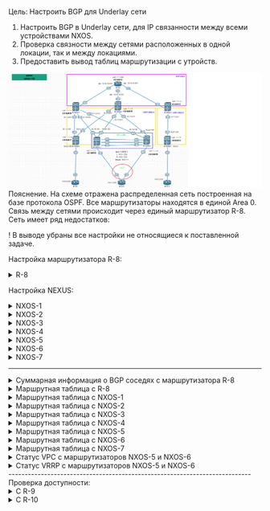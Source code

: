 Цель: Настроить BGP для Underlay сети


1. Настроить BGP в Underlay сети, для IP связанности между всеми устройствами NXOS.
2. Проверка связности между сетями расположенных в одной локации, так и между локациями.
3. Предоставить вывод таблиц маршрутизации с утройств.

![](img/bgp_schema.png)
Пояснение. На схеме отражена распределенная сеть построенная на базе протокола OSPF. Все маршрутизаторы находятся в единой Area 0. Связь между сетями происходит через единый маршрутизатор R-8.
Сеть имеет ряд недостатков:

! В выводе убраны все настройки не относящиеся к поставленной задаче.

Настройка маршрутизатора R-8:
<details>
<summary>R-8</summary>
<pre><code>

interface Loopback0
 ip address 1.1.1.255 255.255.255.255
!
interface Ethernet0/0
 ip address 10.10.10.0 255.255.255.254
!
interface Ethernet0/1
 ip address 10.10.10.2 255.255.255.254
!
interface Ethernet0/2
 ip address 10.10.10.4 255.255.255.254
!
interface Ethernet0/3
 no ip address
!
router ospf 1
 router-id 1.1.1.255
 passive-interface default
 no passive-interface Ethernet0/0
 no passive-interface Ethernet0/1
 no passive-interface Ethernet0/2
 network 1.1.1.255 0.0.0.0 area 0
 network 10.10.10.0 0.0.0.1 area 0
 network 10.10.10.2 0.0.0.1 area 0
 network 10.10.10.4 0.0.0.1 area 0
!
router bgp 64512
 bgp router-id 1.1.1.255
 bgp log-neighbor-changes
 bgp bestpath as-path multipath-relax
 network 1.1.1.255 mask 255.255.255.255
 neighbor 10.10.10.1 remote-as 64515
 neighbor 10.10.10.1 soft-reconfiguration inbound
 neighbor 10.10.10.3 remote-as 64516
 neighbor 10.10.10.3 soft-reconfiguration inbound
 neighbor 10.10.10.5 remote-as 64513
 neighbor 10.10.10.5 soft-reconfiguration inbound
 maximum-paths eibgp 4

</code></pre>
</details>

Настройка NEXUS:
<details>
<summary>NXOS-1</summary>
<pre><code>
SPINE-1# show run

feature ospf
feature bgp
feature interface-vlan
feature hsrp
feature lacp
feature vpc

interface Ethernet1/1
  no switchport
  ip address 10.10.10.1/31
  no shutdown

interface Ethernet1/2
  no switchport
  medium p2p
  ip address 10.1.4.0/31
  ip router ospf UNDERLAY area 0.0.0.0
  no shutdown

interface Ethernet1/3
  no switchport
  medium p2p
  ip address 10.1.5.0/31
  ip router ospf UNDERLAY area 0.0.0.0
  no shutdown

interface Ethernet1/4
  no switchport
  medium p2p
  ip address 10.1.6.0/31
  ip router ospf UNDERLAY area 0.0.0.0
  no shutdown

interface loopback0
  ip address 1.1.1.1/32
  ip router ospf UNDERLAY area 0.0.0.0
cli alias name wr copy running-config startup-config
line console
line vty
boot nxos bootflash:/nxos.9.2.2.bin
router ospf UNDERLAY
  router-id 1.1.1.1
  log-adjacency-changes detail
router bgp 64515
  router-id 1.1.1.1
  bestpath as-path multipath-relax
  log-neighbor-changes
  address-family ipv4 unicast
    network 1.1.1.1/32
    maximum-paths 4
  template peer LEAF
    address-family ipv4 unicast
      maximum-prefix 100
  neighbor 10.1.4.1
    inherit peer LEAF
    remote-as 64517
  neighbor 10.1.5.1
    inherit peer LEAF
    remote-as 64518
  neighbor 10.1.6.1
    inherit peer LEAF
    remote-as 64519
  neighbor 10.10.10.0
    remote-as 64512
    address-family ipv4 unicast
      maximum-prefix 200
</code></pre>
</details>

<details>
<summary>NXOS-2</summary>
<pre><code>
SPINE-2# show run

cfs eth distribute
feature ospf
feature bgp
feature interface-vlan
feature hsrp
feature lacp
feature vpc

route-map direct permit 10
  match source-protocol UNDERLAY

interface Ethernet1/1
  no switchport
  ip address 10.10.10.3/31
  no shutdown

interface Ethernet1/2
  no switchport
  medium p2p
  ip address 10.2.4.0/31
  ip router ospf UNDERLAY area 0.0.0.0
  no shutdown

interface Ethernet1/3
  no switchport
  medium p2p
  ip address 10.2.5.0/31
  ip router ospf UNDERLAY area 0.0.0.0
  no shutdown

interface Ethernet1/4
  no switchport
  medium p2p
  ip address 10.2.6.0/31
  ip router ospf UNDERLAY area 0.0.0.0
  no shutdown

interface loopback0
  ip address 1.1.1.2/32
  ip router ospf UNDERLAY area 0.0.0.0
cli alias name wr copy running-config startup-config
line console
line vty
boot nxos bootflash:/nxos.9.2.2.bin
router ospf UNDERLAY
  router-id 1.1.1.2
  log-adjacency-changes detail
router bgp 64516
  router-id 1.1.1.2
  bestpath as-path multipath-relax
  log-neighbor-changes
  address-family ipv4 unicast
    network 1.1.1.2/32
    maximum-paths 4
  template peer LEAF
    address-family ipv4 unicast
      maximum-prefix 100
  neighbor 10.2.4.1
    inherit peer LEAF
    remote-as 64517
  neighbor 10.2.5.1
    inherit peer LEAF
    remote-as 64518
  neighbor 10.2.6.1
    inherit peer LEAF
    remote-as 64519
  neighbor 10.10.10.2
    remote-as 64512
    address-family ipv4 unicast
      maximum-prefix 200

</code></pre>
</details>

<details>
<summary>NXOS-3</summary>
<pre><code>

feature ospf
feature bgp
feature interface-vlan
feature hsrp
feature lacp
feature vpc

route-map direct permit 1
  match source-protocol UNDERLAY

interface Ethernet1/1
  no switchport
  ip address 10.10.10.5/31
  no shutdown

interface Ethernet1/2
  no switchport
  medium p2p
  ip address 10.3.7.0/31
  ip router ospf UNDERLAY area 0.0.0.3
  no shutdown

interface loopback0
  ip address 1.1.1.3/32
  ip router ospf UNDERLAY area 0.0.0.0
cli alias name wr copy running-config startup-config
line console
line vty
boot nxos bootflash:/nxos.9.2.2.bin
router ospf UNDERLAY
  router-id 1.1.1.3
  log-adjacency-changes detail
router bgp 64513
  router-id 1.1.1.3
  bestpath as-path multipath-relax
  log-neighbor-changes
  address-family ipv4 unicast
    network 1.1.1.3/32
    redistribute direct route-map direct
    maximum-paths 4
  neighbor 10.3.7.1
    remote-as 64514
    address-family ipv4 unicast
      maximum-prefix 100
  neighbor 10.10.10.4
    remote-as 64512
    address-family ipv4 unicast
      maximum-prefix 200
</code></pre>
</details>

<details>
<summary>NXOS-4</summary>
<pre><code>
LEAF-4#  show run

cfs eth distribute
feature ospf
feature bgp
feature interface-vlan
feature hsrp
feature lacp
feature vpc


ip prefix-list redistribute_list seq 5 permit 10.0.0.0/30
route-map OSPF-redistribute permit 10
  match ip address prefix-list redistribute_list
route-map direct permit 10
  match source-protocol direct
vrf context management

interface Ethernet1/1
  no switchport
  medium p2p
  ip address 10.1.4.1/31
  ip router ospf UNDERLAY area 0.0.0.0
  no shutdown

interface Ethernet1/2
  no switchport
  ip address 10.0.0.1/30
  no shutdown

interface Ethernet1/3
  no switchport
  medium p2p
  ip address 10.2.4.1/31
  ip router ospf UNDERLAY area 0.0.0.0
  no shutdown

interface loopback0
  ip address 1.1.1.4/32
  ip router ospf UNDERLAY area 0.0.0.0
cli alias name wr copy running-config startup-config
line console
line vty
boot nxos bootflash:/nxos.9.2.2.bin
router ospf UNDERLAY
  router-id 1.1.1.4
  redistribute direct route-map OSPF-redistribute
  log-adjacency-changes detail
router bgp 64517
  router-id 1.1.1.4
  bestpath as-path multipath-relax
  log-neighbor-changes
  address-family ipv4 unicast
    network 1.1.1.4/32
    redistribute direct route-map direct
    maximum-paths 4
  template peer SPINE
    address-family ipv4 unicast
      maximum-prefix 100
  neighbor 10.1.4.0
    inherit peer SPINE
    remote-as 64515
  neighbor 10.2.4.0
    inherit peer SPINE
    remote-as 64516

</code></pre>
</details>

<details>
<summary>NXOS-5</summary>
<pre><code>
LEAF-5#  show run

feature vrrp
cfs eth distribute
feature ospf
feature bgp
feature interface-vlan
feature hsrp
feature lacp
feature vpc


vlan 1-2
vlan 2
  name Client-Vlan2

ip prefix-list redistribute_list seq 5 permit 10.0.1.0/24
route-map OSPF-redistribute permit 10
  match ip address prefix-list redistribute_list
route-map direct permit 10
  match source-protocol direct
vrf context VPC
vrf context management
vpc domain 1
  role priority 100
  peer-keepalive destination 10.200.100.2 source 10.200.100.1 vrf VPC

interface Vlan2
  no shutdown
  ip address 10.0.1.254/24
  vrrp 2
    priority 1
    address 10.0.1.1
    no shutdown

interface port-channel1
  description *** VPC PEERLINK ***
  switchport mode trunk
  spanning-tree port type network
  vpc peer-link

interface port-channel2
  switchport access vlan 2
  vpc 1

interface Ethernet1/1
  no switchport
  medium p2p
  ip address 10.2.5.1/31
  ip router ospf UNDERLAY area 0.0.0.0
  no shutdown

interface Ethernet1/2
  switchport access vlan 2
  channel-group 2 mode active

interface Ethernet1/3
  no switchport
  medium p2p
  ip address 10.1.5.1/31
  ip router ospf UNDERLAY area 0.0.0.0
  no shutdown

interface Ethernet1/4
  description *** VPC KEEPALIVE LINK ***
  no switchport
  vrf member VPC
  ip address 10.200.100.1/24
  no shutdown

interface Ethernet1/5
  switchport mode trunk
  channel-group 1 mode active

interface Ethernet1/6
  switchport mode trunk
  channel-group 1 mode active

interface loopback0
  ip address 1.1.1.5/32
  ip router ospf UNDERLAY area 0.0.0.0
cli alias name wr copy running-config startup-config
line console
line vty
boot nxos bootflash:/nxos.9.2.2.bin
router ospf UNDERLAY
  router-id 1.1.1.5
  redistribute direct route-map OSPF-redistribute
  log-adjacency-changes detail
router bgp 64518
  router-id 1.1.1.5
  bestpath as-path multipath-relax
  log-neighbor-changes
  address-family ipv4 unicast
    network 1.1.1.5/32
    redistribute direct route-map direct
    maximum-paths 4
  template peer SPINE
    address-family ipv4 unicast
      maximum-prefix 100
  neighbor 10.1.5.0
    inherit peer SPINE
    remote-as 64515
  neighbor 10.2.5.0
    inherit peer SPINE
    remote-as 64516

</code></pre>
</details>

<details>
<summary>NXOS-6</summary>
<pre><code>
LEAF-6#   show run

feature vrrp
cfs eth distribute
feature ospf
feature bgp
feature interface-vlan
feature hsrp
feature lacp
feature vpc


vlan 1-2
vlan 2
  name Client-Vlan2

ip prefix-list redistribute_list seq 5 permit 10.0.1.0/24
route-map OSPF-redistribute permit 10
  match ip address prefix-list redistribute_list
route-map direct permit 10
  match source-protocol direct
vrf context VPC
vrf context management
vpc domain 1
  role priority 1
  peer-keepalive destination 10.200.100.1 source 10.200.100.2 vrf VPC

interface Vlan2
  no shutdown
  ip address 10.0.1.253/24
  vrrp 2
    priority 2
    address 10.0.1.1
    no shutdown

interface port-channel1
  description *** VPC PEERLINK ***
  switchport mode trunk
  spanning-tree port type network
  vpc peer-link

interface port-channel2
  switchport access vlan 2
  vpc 1

interface Ethernet1/1
  no switchport
  medium p2p
  ip address 10.2.6.1/31
  ip router ospf UNDERLAY area 0.0.0.0
  no shutdown

interface Ethernet1/2
  switchport access vlan 2
  channel-group 2 mode active

interface Ethernet1/3
  no switchport
  medium p2p
  ip address 10.1.6.1/31
  ip router ospf UNDERLAY area 0.0.0.0
  no shutdown

interface Ethernet1/4
  description *** VPC KEEPALIVE LINK ***
  no switchport
  vrf member VPC
  ip address 10.200.100.2/24
  no shutdown

interface Ethernet1/5
  switchport mode trunk
  channel-group 1 mode active

interface Ethernet1/6
  switchport mode trunk
  channel-group 1 mode active

interface loopback0
  ip address 1.1.1.6/32
  ip router ospf UNDERLAY area 0.0.0.0
cli alias name wr copy running-config startup-config
line console
line vty
boot nxos bootflash:/nxos.9.2.2.bin
router ospf UNDERLAY
  router-id 1.1.1.6
  redistribute direct route-map OSPF-redistribute
  log-adjacency-changes detail
router bgp 64519
  router-id 1.1.1.6
  bestpath as-path multipath-relax
  log-neighbor-changes
  address-family ipv4 unicast
    network 1.1.1.6/32
    redistribute direct route-map direct
    maximum-paths 4
  template peer SPINE
    address-family ipv4 unicast
      maximum-prefix 100
  neighbor 10.1.6.0
    inherit peer SPINE
    remote-as 64515
  neighbor 10.2.6.0
    inherit peer SPINE
    remote-as 64516

</code></pre>
</details>

<details>
<summary>NXOS-7</summary>
<pre><code>
LEAF-7# show run

cfs eth distribute
feature ospf
feature bgp
feature interface-vlan
feature hsrp
feature lacp
feature vpc

ip prefix-list redistribute_list seq 5 permit 10.0.2.0/30
route-map OSPF-redistribute permit 10
  match ip address prefix-list redistribute_list
route-map direct permit 10
  match source-protocol direct
vrf context management

interface Ethernet1/1
  no switchport
  medium p2p
  ip address 10.3.7.1/31
  ip router ospf UNDERLAY area 0.0.0.3
  no shutdown

interface Ethernet1/2
  no switchport
  ip address 10.0.2.1/30
  no shutdown

interface loopback0
  ip address 1.1.1.7/32
  ip router ospf UNDERLAY area 0.0.0.3
cli alias name wr copy running-config startup-config
line console
line vty
boot nxos bootflash:/nxos.9.2.2.bin
router ospf UNDERLAY
  router-id 1.1.1.7
  redistribute direct route-map OSPF-redistribute
  log-adjacency-changes detail
router bgp 64514
  router-id 1.1.1.7
  log-neighbor-changes
  address-family ipv4 unicast
    network 1.1.1.7/32
    redistribute direct route-map direct
    maximum-paths 2
  neighbor 10.3.7.0
    remote-as 64513
    address-family ipv4 unicast
      maximum-prefix 100

</code></pre>
</details>

-----------------------------------------------------------------
<details>
<summary>Суммарная информация о BGP соседях с маршрутизатора R-8</summary>
<pre><code>

R-8#show ip bgp summary
Neighbor        V           AS MsgRcvd MsgSent   TblVer  InQ OutQ Up/Down  State/PfxRcd
10.10.10.1      4        64515      19      24       20    0    0 00:07:25       13
10.10.10.3      4        64516      19      24       20    0    0 00:07:24       13
10.10.10.5      4        64513      15      24       20    0    0 00:07:23        5

</code></pre>
</details>

<details>
<summary>Маршрутная таблица с R-8</summary>
<pre><code>
1.0.0.0/32 is subnetted, 8 subnets
B        1.1.1.1 [20/0] via 10.10.10.1, 00:08:54
B        1.1.1.2 [20/0] via 10.10.10.3, 00:08:54
B        1.1.1.3 [20/0] via 10.10.10.5, 00:08:54
B        1.1.1.4 [20/0] via 10.10.10.3, 00:08:54
           [20/0] via 10.10.10.1, 00:08:54
B        1.1.1.5 [20/0] via 10.10.10.3, 00:08:54
           [20/0] via 10.10.10.1, 00:08:54
B        1.1.1.6 [20/0] via 10.10.10.3, 00:08:54
           [20/0] via 10.10.10.1, 00:08:54
B        1.1.1.7 [20/0] via 10.10.10.5, 00:08:54
C        1.1.1.255 is directly connected, Loopback0
10.0.0.0/8 is variably subnetted, 16 subnets, 4 masks
B        10.0.0.0/30 [20/0] via 10.10.10.3, 00:08:54
               [20/0] via 10.10.10.1, 00:08:54
B        10.0.1.0/24 [20/0] via 10.10.10.3, 00:08:54
               [20/0] via 10.10.10.1, 00:08:54
B        10.0.2.0/30 [20/0] via 10.10.10.5, 00:08:54
B        10.1.4.0/31 [20/0] via 10.10.10.3, 00:08:54
               [20/0] via 10.10.10.1, 00:08:54
B        10.1.5.0/31 [20/0] via 10.10.10.3, 00:08:54
               [20/0] via 10.10.10.1, 00:08:54
B        10.1.6.0/31 [20/0] via 10.10.10.3, 00:08:54
               [20/0] via 10.10.10.1, 00:08:54
B        10.2.4.0/31 [20/0] via 10.10.10.3, 00:08:54
               [20/0] via 10.10.10.1, 00:08:54
B        10.2.5.0/31 [20/0] via 10.10.10.3, 00:08:54
               [20/0] via 10.10.10.1, 00:08:54
B        10.2.6.0/31 [20/0] via 10.10.10.3, 00:08:54
               [20/0] via 10.10.10.1, 00:08:54
B        10.3.7.0/31 [20/0] via 10.10.10.5, 00:08:54
C        10.10.10.0/31 is directly connected, Ethernet0/0
L        10.10.10.0/32 is directly connected, Ethernet0/0
C        10.10.10.2/31 is directly connected, Ethernet0/1
L        10.10.10.2/32 is directly connected, Ethernet0/1
C        10.10.10.4/31 is directly connected, Ethernet0/2
L        10.10.10.4/32 is directly connected, Ethernet0/2

</code></pre>
</details>

<details>
<summary>Маршрутная таблица с NXOS-1</summary>
<pre><code>
1.1.1.1/32, ubest/mbest: 2/0, attached
    *via 1.1.1.1, Lo0, [0/0], 02:29:51, local
    *via 1.1.1.1, Lo0, [0/0], 02:29:50, direct
1.1.1.2/32, ubest/mbest: 4/0
    *via 10.1.4.1, [20/0], 00:19:59, bgp-64515, external, tag 64517
    *via 10.1.5.1, [20/0], 00:19:59, bgp-64515, external, tag 64518
    *via 10.1.6.1, [20/0], 00:19:59, bgp-64515, external, tag 64519
    *via 10.10.10.0, [20/0], 00:19:59, bgp-64515, external, tag 64512
1.1.1.3/32, ubest/mbest: 1/0
    *via 10.10.10.0, [20/0], 00:19:59, bgp-64515, external, tag 64512
1.1.1.4/32, ubest/mbest: 1/0
    *via 10.1.4.1, [20/0], 00:45:21, bgp-64515, external, tag 64517
1.1.1.5/32, ubest/mbest: 1/0
    *via 10.1.5.1, [20/0], 00:45:21, bgp-64515, external, tag 64518
1.1.1.6/32, ubest/mbest: 1/0
    *via 10.1.6.1, [20/0], 00:45:21, bgp-64515, external, tag 64519
1.1.1.7/32, ubest/mbest: 1/0
    *via 10.10.10.0, [20/0], 00:19:59, bgp-64515, external, tag 64512
1.1.1.255/32, ubest/mbest: 1/0
    *via 10.10.10.0, [20/0], 00:19:32, bgp-64515, external, tag 64512
10.0.0.0/30, ubest/mbest: 1/0
    *via 10.1.4.1, [20/0], 00:45:21, bgp-64515, external, tag 64517
10.0.1.0/24, ubest/mbest: 2/0
    *via 10.1.5.1, [20/0], 00:45:21, bgp-64515, external, tag 64518
    *via 10.1.6.1, [20/0], 00:45:21, bgp-64515, external, tag 64519
10.0.2.0/30, ubest/mbest: 1/0
    *via 10.10.10.0, [20/0], 00:19:59, bgp-64515, external, tag 64512
10.1.4.0/31, ubest/mbest: 1/0, attached
    *via 10.1.4.0, Eth1/2, [0/0], 02:28:31, direct
10.1.4.0/32, ubest/mbest: 1/0, attached
    *via 10.1.4.0, Eth1/2, [0/0], 02:28:31, local
10.1.5.0/31, ubest/mbest: 1/0, attached
    *via 10.1.5.0, Eth1/3, [0/0], 02:28:30, direct
10.1.5.0/32, ubest/mbest: 1/0, attached
    *via 10.1.5.0, Eth1/3, [0/0], 02:28:30, local
10.1.6.0/31, ubest/mbest: 1/0, attached
    *via 10.1.6.0, Eth1/4, [0/0], 02:28:30, direct
10.1.6.0/32, ubest/mbest: 1/0, attached
    *via 10.1.6.0, Eth1/4, [0/0], 02:28:30, local
10.2.4.0/31, ubest/mbest: 1/0
    *via 10.1.4.1, [20/0], 00:45:21, bgp-64515, external, tag 64517
10.2.5.0/31, ubest/mbest: 1/0
    *via 10.1.5.1, [20/0], 00:45:21, bgp-64515, external, tag 64518
10.2.6.0/31, ubest/mbest: 1/0
    *via 10.1.6.1, [20/0], 00:45:21, bgp-64515, external, tag 64519
10.3.7.0/31, ubest/mbest: 1/0
    *via 10.10.10.0, [20/0], 00:19:59, bgp-64515, external, tag 64512
10.10.10.0/31, ubest/mbest: 1/0, attached
    *via 10.10.10.1, Eth1/1, [0/0], 02:28:31, direct
10.10.10.1/32, ubest/mbest: 1/0, attached
    *via 10.10.10.1, Eth1/1, [0/0], 02:28:31, local
10.10.10.4/31, ubest/mbest: 1/0
    *via 10.10.10.0, [20/0], 00:19:59, bgp-64515, external, tag 64512
</code></pre>
</details>

<details>
<summary>Маршрутная таблица с NXOS-2</summary>
<pre><code>
1.1.1.1/32, ubest/mbest: 4/0
    *via 10.2.4.1, [20/0], 00:22:10, bgp-64516, external, tag 64517
    *via 10.2.5.1, [20/0], 00:22:10, bgp-64516, external, tag 64518
    *via 10.2.6.1, [20/0], 00:22:10, bgp-64516, external, tag 64519
    *via 10.10.10.2, [20/0], 00:22:10, bgp-64516, external, tag 64512
1.1.1.2/32, ubest/mbest: 2/0, attached
    *via 1.1.1.2, Lo0, [0/0], 02:32:11, local
    *via 1.1.1.2, Lo0, [0/0], 02:32:11, direct
1.1.1.3/32, ubest/mbest: 1/0
    *via 10.10.10.2, [20/0], 00:22:10, bgp-64516, external, tag 64512
1.1.1.4/32, ubest/mbest: 1/0
    *via 10.2.4.1, [20/0], 00:36:58, bgp-64516, external, tag 64517
1.1.1.5/32, ubest/mbest: 1/0
    *via 10.2.5.1, [20/0], 00:36:58, bgp-64516, external, tag 64518
1.1.1.6/32, ubest/mbest: 1/0
    *via 10.2.6.1, [20/0], 00:36:58, bgp-64516, external, tag 64519
1.1.1.7/32, ubest/mbest: 1/0
    *via 10.10.10.2, [20/0], 00:22:10, bgp-64516, external, tag 64512
1.1.1.255/32, ubest/mbest: 1/0
    *via 10.10.10.2, [20/0], 00:21:44, bgp-64516, external, tag 64512
10.0.0.0/30, ubest/mbest: 1/0
    *via 10.2.4.1, [20/0], 00:36:58, bgp-64516, external, tag 64517
10.0.1.0/24, ubest/mbest: 2/0
    *via 10.2.5.1, [20/0], 00:36:58, bgp-64516, external, tag 64518
    *via 10.2.6.1, [20/0], 00:36:58, bgp-64516, external, tag 64519
10.0.2.0/30, ubest/mbest: 1/0
    *via 10.10.10.2, [20/0], 00:22:10, bgp-64516, external, tag 64512
10.1.4.0/31, ubest/mbest: 1/0
    *via 10.2.4.1, [20/0], 00:36:58, bgp-64516, external, tag 64517
10.1.5.0/31, ubest/mbest: 1/0
    *via 10.2.5.1, [20/0], 00:36:58, bgp-64516, external, tag 64518
10.1.6.0/31, ubest/mbest: 1/0
    *via 10.2.6.1, [20/0], 00:36:58, bgp-64516, external, tag 64519
10.2.4.0/31, ubest/mbest: 1/0, attached
    *via 10.2.4.0, Eth1/2, [0/0], 02:30:39, direct
10.2.4.0/32, ubest/mbest: 1/0, attached
    *via 10.2.4.0, Eth1/2, [0/0], 02:30:39, local
10.2.5.0/31, ubest/mbest: 1/0, attached
    *via 10.2.5.0, Eth1/3, [0/0], 02:30:39, direct
10.2.5.0/32, ubest/mbest: 1/0, attached
    *via 10.2.5.0, Eth1/3, [0/0], 02:30:39, local
10.2.6.0/31, ubest/mbest: 1/0, attached
    *via 10.2.6.0, Eth1/4, [0/0], 02:30:39, direct
10.2.6.0/32, ubest/mbest: 1/0, attached
    *via 10.2.6.0, Eth1/4, [0/0], 02:30:39, local
10.3.7.0/31, ubest/mbest: 1/0
    *via 10.10.10.2, [20/0], 00:22:10, bgp-64516, external, tag 64512
10.10.10.2/31, ubest/mbest: 1/0, attached
    *via 10.10.10.3, Eth1/1, [0/0], 02:30:40, direct
10.10.10.3/32, ubest/mbest: 1/0, attached
    *via 10.10.10.3, Eth1/1, [0/0], 02:30:40, local
10.10.10.4/31, ubest/mbest: 1/0
    *via 10.10.10.2, [20/0], 00:22:10, bgp-64516, external, tag 64512
</code></pre>
</details>

<details>
<summary>Маршрутная таблица с NXOS-3</summary>
<pre><code>
1.1.1.1/32, ubest/mbest: 1/0
    *via 10.10.10.4, [20/0], 00:25:44, bgp-64513, external, tag 64512
1.1.1.2/32, ubest/mbest: 1/0
    *via 10.10.10.4, [20/0], 00:25:44, bgp-64513, external, tag 64512
1.1.1.3/32, ubest/mbest: 2/0, attached
    *via 1.1.1.3, Lo0, [0/0], 02:35:35, local
    *via 1.1.1.3, Lo0, [0/0], 02:35:34, direct
1.1.1.4/32, ubest/mbest: 1/0
    *via 10.10.10.4, [20/0], 00:25:44, bgp-64513, external, tag 64512
1.1.1.5/32, ubest/mbest: 1/0
    *via 10.10.10.4, [20/0], 00:25:44, bgp-64513, external, tag 64512
1.1.1.6/32, ubest/mbest: 1/0
    *via 10.10.10.4, [20/0], 00:25:44, bgp-64513, external, tag 64512
1.1.1.7/32, ubest/mbest: 1/0
    *via 10.3.7.1, [20/0], 00:39:06, bgp-64513, external, tag 64514
1.1.1.255/32, ubest/mbest: 1/0
    *via 10.10.10.4, [20/0], 00:25:13, bgp-64513, external, tag 64512
10.0.0.0/30, ubest/mbest: 1/0
    *via 10.10.10.4, [20/0], 00:25:44, bgp-64513, external, tag 64512
10.0.1.0/24, ubest/mbest: 1/0
    *via 10.10.10.4, [20/0], 00:25:44, bgp-64513, external, tag 64512
10.0.2.0/30, ubest/mbest: 1/0
    *via 10.3.7.1, [20/0], 00:39:06, bgp-64513, external, tag 64514
10.1.4.0/31, ubest/mbest: 1/0
    *via 10.10.10.4, [20/0], 00:25:44, bgp-64513, external, tag 64512
10.1.5.0/31, ubest/mbest: 1/0
    *via 10.10.10.4, [20/0], 00:25:44, bgp-64513, external, tag 64512
10.1.6.0/31, ubest/mbest: 1/0
    *via 10.10.10.4, [20/0], 00:25:44, bgp-64513, external, tag 64512
10.2.4.0/31, ubest/mbest: 1/0
    *via 10.10.10.4, [20/0], 00:25:44, bgp-64513, external, tag 64512
10.2.5.0/31, ubest/mbest: 1/0
    *via 10.10.10.4, [20/0], 00:25:44, bgp-64513, external, tag 64512
10.2.6.0/31, ubest/mbest: 1/0
    *via 10.10.10.4, [20/0], 00:25:44, bgp-64513, external, tag 64512
10.3.7.0/31, ubest/mbest: 1/0, attached
    *via 10.3.7.0, Eth1/2, [0/0], 02:33:55, direct
10.3.7.0/32, ubest/mbest: 1/0, attached
    *via 10.3.7.0, Eth1/2, [0/0], 02:33:55, local
10.10.10.4/31, ubest/mbest: 1/0, attached
    *via 10.10.10.5, Eth1/1, [0/0], 02:33:55, direct
10.10.10.5/32, ubest/mbest: 1/0, attached
    *via 10.10.10.5, Eth1/1, [0/0], 02:33:55, local
</code></pre>
</details>

<details>
<summary>Маршрутная таблица с NXOS-4</summary>
<pre><code>
1.1.1.1/32, ubest/mbest: 1/0
    *via 10.1.4.0, [20/0], 00:39:01, bgp-64517, external, tag 64515
1.1.1.2/32, ubest/mbest: 1/0
    *via 10.2.4.0, [20/0], 00:39:01, bgp-64517, external, tag 64516
1.1.1.3/32, ubest/mbest: 2/0
    *via 10.1.4.0, [20/0], 00:26:41, bgp-64517, external, tag 64515
    *via 10.2.4.0, [20/0], 00:26:41, bgp-64517, external, tag 64516
1.1.1.4/32, ubest/mbest: 2/0, attached
    *via 1.1.1.4, Lo0, [0/0], 02:37:06, local
    *via 1.1.1.4, Lo0, [0/0], 02:37:06, direct
1.1.1.5/32, ubest/mbest: 2/0
    *via 10.1.4.0, [20/0], 00:39:01, bgp-64517, external, tag 64515
    *via 10.2.4.0, [20/0], 00:39:01, bgp-64517, external, tag 64516
1.1.1.6/32, ubest/mbest: 2/0
    *via 10.1.4.0, [20/0], 00:39:01, bgp-64517, external, tag 64515
    *via 10.2.4.0, [20/0], 00:39:01, bgp-64517, external, tag 64516
1.1.1.7/32, ubest/mbest: 2/0
    *via 10.1.4.0, [20/0], 00:26:41, bgp-64517, external, tag 64515
    *via 10.2.4.0, [20/0], 00:26:41, bgp-64517, external, tag 64516
1.1.1.255/32, ubest/mbest: 2/0
    *via 10.1.4.0, [20/0], 00:26:10, bgp-64517, external, tag 64515
    *via 10.2.4.0, [20/0], 00:26:10, bgp-64517, external, tag 64516
10.0.0.0/30, ubest/mbest: 1/0, attached
    *via 10.0.0.1, Eth1/2, [0/0], 02:35:37, direct
10.0.0.1/32, ubest/mbest: 1/0, attached
    *via 10.0.0.1, Eth1/2, [0/0], 02:35:37, local
10.0.1.0/24, ubest/mbest: 2/0
    *via 10.1.4.0, [20/0], 00:39:01, bgp-64517, external, tag 64515
    *via 10.2.4.0, [20/0], 00:39:01, bgp-64517, external, tag 64516
10.0.2.0/30, ubest/mbest: 2/0
    *via 10.1.4.0, [20/0], 00:26:41, bgp-64517, external, tag 64515
    *via 10.2.4.0, [20/0], 00:26:41, bgp-64517, external, tag 64516
10.1.4.0/31, ubest/mbest: 1/0, attached
    *via 10.1.4.1, Eth1/1, [0/0], 02:35:37, direct
10.1.4.1/32, ubest/mbest: 1/0, attached
    *via 10.1.4.1, Eth1/1, [0/0], 02:35:38, local
10.1.5.0/31, ubest/mbest: 2/0
    *via 10.1.4.0, [20/0], 00:39:01, bgp-64517, external, tag 64515
    *via 10.2.4.0, [20/0], 00:39:01, bgp-64517, external, tag 64516
10.1.6.0/31, ubest/mbest: 2/0
    *via 10.1.4.0, [20/0], 00:39:01, bgp-64517, external, tag 64515
    *via 10.2.4.0, [20/0], 00:39:01, bgp-64517, external, tag 64516
10.2.4.0/31, ubest/mbest: 1/0, attached
    *via 10.2.4.1, Eth1/3, [0/0], 02:35:37, direct
10.2.4.1/32, ubest/mbest: 1/0, attached
    *via 10.2.4.1, Eth1/3, [0/0], 02:35:37, local
10.2.5.0/31, ubest/mbest: 2/0
    *via 10.1.4.0, [20/0], 00:39:01, bgp-64517, external, tag 64515
    *via 10.2.4.0, [20/0], 00:39:01, bgp-64517, external, tag 64516
10.2.6.0/31, ubest/mbest: 2/0
    *via 10.1.4.0, [20/0], 00:39:01, bgp-64517, external, tag 64515
    *via 10.2.4.0, [20/0], 00:39:01, bgp-64517, external, tag 64516
10.3.7.0/31, ubest/mbest: 2/0
    *via 10.1.4.0, [20/0], 00:26:41, bgp-64517, external, tag 64515
    *via 10.2.4.0, [20/0], 00:26:41, bgp-64517, external, tag 64516
10.10.10.4/31, ubest/mbest: 2/0
    *via 10.1.4.0, [20/0], 00:26:41, bgp-64517, external, tag 64515
    *via 10.2.4.0, [20/0], 00:26:41, bgp-64517, external, tag 64516
</code></pre>
</details>

<details>
<summary>Маршрутная таблица с NXOS-5</summary>
<pre><code>
1.1.1.1/32, ubest/mbest: 1/0
    *via 10.1.5.0, [20/0], 00:51:44, bgp-64518, external, tag 64515
1.1.1.2/32, ubest/mbest: 1/0
    *via 10.2.5.0, [20/0], 00:51:44, bgp-64518, external, tag 64516
1.1.1.3/32, ubest/mbest: 2/0
    *via 10.1.5.0, [20/0], 00:40:27, bgp-64518, external, tag 64515
    *via 10.2.5.0, [20/0], 00:40:27, bgp-64518, external, tag 64516
1.1.1.4/32, ubest/mbest: 2/0
    *via 10.1.5.0, [20/0], 00:51:44, bgp-64518, external, tag 64515
    *via 10.2.5.0, [20/0], 00:51:44, bgp-64518, external, tag 64516
1.1.1.5/32, ubest/mbest: 2/0, attached
    *via 1.1.1.5, Lo0, [0/0], 02:48:18, local
    *via 1.1.1.5, Lo0, [0/0], 02:48:18, direct
1.1.1.6/32, ubest/mbest: 2/0
    *via 10.1.5.0, [20/0], 00:51:44, bgp-64518, external, tag 64515
    *via 10.2.5.0, [20/0], 00:51:44, bgp-64518, external, tag 64516
1.1.1.7/32, ubest/mbest: 2/0
    *via 10.1.5.0, [20/0], 00:40:27, bgp-64518, external, tag 64515
    *via 10.2.5.0, [20/0], 00:40:27, bgp-64518, external, tag 64516
1.1.1.255/32, ubest/mbest: 2/0
    *via 10.1.5.0, [20/0], 00:39:57, bgp-64518, external, tag 64515
    *via 10.2.5.0, [20/0], 00:39:57, bgp-64518, external, tag 64516
10.0.0.0/30, ubest/mbest: 2/0
    *via 10.1.5.0, [20/0], 00:51:44, bgp-64518, external, tag 64515
    *via 10.2.5.0, [20/0], 00:51:44, bgp-64518, external, tag 64516
10.0.1.0/24, ubest/mbest: 1/0, attached
    *via 10.0.1.254, Vlan2, [0/0], 01:18:25, direct
10.0.1.1/32, ubest/mbest: 1/0, attached
    *via 10.0.1.1, Vlan2, [0/0], 01:18:25, vrrp_engine
10.0.1.254/32, ubest/mbest: 1/0, attached
    *via 10.0.1.254, Vlan2, [0/0], 01:18:25, local
10.0.2.0/30, ubest/mbest: 2/0
    *via 10.1.5.0, [20/0], 00:40:27, bgp-64518, external, tag 64515
    *via 10.2.5.0, [20/0], 00:40:27, bgp-64518, external, tag 64516
10.1.4.0/31, ubest/mbest: 2/0
    *via 10.1.5.0, [20/0], 00:51:44, bgp-64518, external, tag 64515
    *via 10.2.5.0, [20/0], 00:51:44, bgp-64518, external, tag 64516
10.1.5.0/31, ubest/mbest: 1/0, attached
    *via 10.1.5.1, Eth1/3, [0/0], 02:47:14, direct
10.1.5.1/32, ubest/mbest: 1/0, attached
    *via 10.1.5.1, Eth1/3, [0/0], 02:47:14, local
10.1.6.0/31, ubest/mbest: 2/0
    *via 10.1.5.0, [20/0], 00:51:44, bgp-64518, external, tag 64515
    *via 10.2.5.0, [20/0], 00:51:44, bgp-64518, external, tag 64516
10.2.4.0/31, ubest/mbest: 2/0
    *via 10.1.5.0, [20/0], 00:51:44, bgp-64518, external, tag 64515
    *via 10.2.5.0, [20/0], 00:51:44, bgp-64518, external, tag 64516
10.2.5.0/31, ubest/mbest: 1/0, attached
    *via 10.2.5.1, Eth1/1, [0/0], 02:47:14, direct
10.2.5.1/32, ubest/mbest: 1/0, attached
    *via 10.2.5.1, Eth1/1, [0/0], 02:47:14, local
10.2.6.0/31, ubest/mbest: 2/0
    *via 10.1.5.0, [20/0], 00:51:44, bgp-64518, external, tag 64515
    *via 10.2.5.0, [20/0], 00:51:44, bgp-64518, external, tag 64516
10.3.7.0/31, ubest/mbest: 2/0
    *via 10.1.5.0, [20/0], 00:40:27, bgp-64518, external, tag 64515
    *via 10.2.5.0, [20/0], 00:40:27, bgp-64518, external, tag 64516
10.10.10.4/31, ubest/mbest: 2/0
    *via 10.1.5.0, [20/0], 00:40:27, bgp-64518, external, tag 64515
    *via 10.2.5.0, [20/0], 00:40:27, bgp-64518, external, tag 64516

</code></pre>
</details>

<details>
<summary>Маршрутная таблица с NXOS-6</summary>
<pre><code>
1.1.1.1/32, ubest/mbest: 1/0
    *via 10.1.6.0, [20/0], 01:04:22, bgp-64519, external, tag 64515
1.1.1.2/32, ubest/mbest: 1/0
    *via 10.2.6.0, [20/0], 01:04:22, bgp-64519, external, tag 64516
1.1.1.3/32, ubest/mbest: 2/0
    *via 10.1.6.0, [20/0], 00:53:54, bgp-64519, external, tag 64515
    *via 10.2.6.0, [20/0], 00:53:54, bgp-64519, external, tag 64516
1.1.1.4/32, ubest/mbest: 2/0
    *via 10.1.6.0, [20/0], 01:04:22, bgp-64519, external, tag 64515
    *via 10.2.6.0, [20/0], 01:04:22, bgp-64519, external, tag 64516
1.1.1.5/32, ubest/mbest: 2/0
    *via 10.1.6.0, [20/0], 01:04:22, bgp-64519, external, tag 64515
    *via 10.2.6.0, [20/0], 01:04:22, bgp-64519, external, tag 64516
1.1.1.6/32, ubest/mbest: 2/0, attached
    *via 1.1.1.6, Lo0, [0/0], 03:04:11, local
    *via 1.1.1.6, Lo0, [0/0], 03:04:11, direct
1.1.1.7/32, ubest/mbest: 2/0
    *via 10.1.6.0, [20/0], 00:53:54, bgp-64519, external, tag 64515
    *via 10.2.6.0, [20/0], 00:53:54, bgp-64519, external, tag 64516
1.1.1.255/32, ubest/mbest: 2/0
    *via 10.1.6.0, [20/0], 00:53:23, bgp-64519, external, tag 64515
    *via 10.2.6.0, [20/0], 00:53:23, bgp-64519, external, tag 64516
10.0.0.0/30, ubest/mbest: 2/0
    *via 10.1.6.0, [20/0], 01:04:22, bgp-64519, external, tag 64515
    *via 10.2.6.0, [20/0], 01:04:22, bgp-64519, external, tag 64516
10.0.1.0/24, ubest/mbest: 1/0, attached
    *via 10.0.1.253, Vlan2, [0/0], 01:31:52, direct
10.0.1.1/32, ubest/mbest: 1/0, attached
    *via 10.0.1.1, Vlan2, [0/0], 01:31:48, vrrp_engine
10.0.1.253/32, ubest/mbest: 1/0, attached
    *via 10.0.1.253, Vlan2, [0/0], 01:31:52, local
10.0.2.0/30, ubest/mbest: 2/0
    *via 10.1.6.0, [20/0], 00:53:54, bgp-64519, external, tag 64515
    *via 10.2.6.0, [20/0], 00:53:54, bgp-64519, external, tag 64516
10.1.4.0/31, ubest/mbest: 2/0
    *via 10.1.6.0, [20/0], 01:04:22, bgp-64519, external, tag 64515
    *via 10.2.6.0, [20/0], 01:04:22, bgp-64519, external, tag 64516
10.1.5.0/31, ubest/mbest: 2/0
    *via 10.1.6.0, [20/0], 01:04:22, bgp-64519, external, tag 64515
    *via 10.2.6.0, [20/0], 01:04:22, bgp-64519, external, tag 64516
10.1.6.0/31, ubest/mbest: 1/0, attached
    *via 10.1.6.1, Eth1/3, [0/0], 03:02:19, direct
10.1.6.1/32, ubest/mbest: 1/0, attached
    *via 10.1.6.1, Eth1/3, [0/0], 03:02:19, local
10.2.4.0/31, ubest/mbest: 2/0
    *via 10.1.6.0, [20/0], 01:04:22, bgp-64519, external, tag 64515
    *via 10.2.6.0, [20/0], 01:04:22, bgp-64519, external, tag 64516
10.2.5.0/31, ubest/mbest: 2/0
    *via 10.1.6.0, [20/0], 01:04:22, bgp-64519, external, tag 64515
    *via 10.2.6.0, [20/0], 01:04:22, bgp-64519, external, tag 64516
10.2.6.0/31, ubest/mbest: 1/0, attached
    *via 10.2.6.1, Eth1/1, [0/0], 03:02:20, direct
10.2.6.1/32, ubest/mbest: 1/0, attached
    *via 10.2.6.1, Eth1/1, [0/0], 03:02:20, local
10.3.7.0/31, ubest/mbest: 2/0
    *via 10.1.6.0, [20/0], 00:53:54, bgp-64519, external, tag 64515
    *via 10.2.6.0, [20/0], 00:53:54, bgp-64519, external, tag 64516
10.10.10.4/31, ubest/mbest: 2/0
    *via 10.1.6.0, [20/0], 00:53:54, bgp-64519, external, tag 64515
    *via 10.2.6.0, [20/0], 00:53:54, bgp-64519, external, tag 64516
</code></pre>
</details>

<details>
<summary>Маршрутная таблица с NXOS-7</summary>
<pre><code>
1.1.1.1/32, ubest/mbest: 1/0
    *via 10.3.7.0, [20/0], 00:30:02, bgp-64514, external, tag 64513
1.1.1.2/32, ubest/mbest: 1/0
    *via 10.3.7.0, [20/0], 00:30:02, bgp-64514, external, tag 64513
1.1.1.3/32, ubest/mbest: 1/0
    *via 10.3.7.0, [20/0], 02:38:05, bgp-64514, external, tag 64513
1.1.1.4/32, ubest/mbest: 1/0
    *via 10.3.7.0, [20/0], 00:30:02, bgp-64514, external, tag 64513
1.1.1.5/32, ubest/mbest: 1/0
    *via 10.3.7.0, [20/0], 00:30:02, bgp-64514, external, tag 64513
1.1.1.6/32, ubest/mbest: 1/0
    *via 10.3.7.0, [20/0], 00:30:02, bgp-64514, external, tag 64513
1.1.1.7/32, ubest/mbest: 2/0, attached
    *via 1.1.1.7, Lo0, [0/0], 02:40:18, local
    *via 1.1.1.7, Lo0, [0/0], 02:40:17, direct
1.1.1.255/32, ubest/mbest: 1/0
    *via 10.3.7.0, [20/0], 00:29:31, bgp-64514, external, tag 64513
10.0.0.0/30, ubest/mbest: 1/0
    *via 10.3.7.0, [20/0], 00:30:02, bgp-64514, external, tag 64513
10.0.1.0/24, ubest/mbest: 1/0
    *via 10.3.7.0, [20/0], 00:30:02, bgp-64514, external, tag 64513
10.0.2.0/30, ubest/mbest: 1/0, attached
    *via 10.0.2.1, Eth1/2, [0/0], 02:38:48, direct
10.0.2.1/32, ubest/mbest: 1/0, attached
    *via 10.0.2.1, Eth1/2, [0/0], 02:38:48, local
10.1.4.0/31, ubest/mbest: 1/0
    *via 10.3.7.0, [20/0], 00:30:02, bgp-64514, external, tag 64513
10.1.5.0/31, ubest/mbest: 1/0
    *via 10.3.7.0, [20/0], 00:30:02, bgp-64514, external, tag 64513
10.1.6.0/31, ubest/mbest: 1/0
    *via 10.3.7.0, [20/0], 00:30:02, bgp-64514, external, tag 64513
10.2.4.0/31, ubest/mbest: 1/0
    *via 10.3.7.0, [20/0], 00:30:02, bgp-64514, external, tag 64513
10.2.5.0/31, ubest/mbest: 1/0
    *via 10.3.7.0, [20/0], 00:30:02, bgp-64514, external, tag 64513
10.2.6.0/31, ubest/mbest: 1/0
    *via 10.3.7.0, [20/0], 00:30:02, bgp-64514, external, tag 64513
10.3.7.0/31, ubest/mbest: 1/0, attached
    *via 10.3.7.1, Eth1/1, [0/0], 02:38:48, direct
10.3.7.1/32, ubest/mbest: 1/0, attached
    *via 10.3.7.1, Eth1/1, [0/0], 02:38:48, local
10.10.10.4/31, ubest/mbest: 1/0
    *via 10.3.7.0, [20/0], 02:38:08, bgp-64514, external, tag 64513
</code></pre>
</details>

<details>
<summary>Статус VPC c маршрутизаторов NXOS-5 и NXOS-6</summary>
<pre><code>

LEAF-5# show vpc brief
Legend:
                (*) - local vPC is down, forwarding via vPC peer-link

vPC domain id                     : 1
Peer status                       : peer adjacency formed ok
vPC keep-alive status             : peer is alive
Configuration consistency status  : success
Per-vlan consistency status       : success
Type-2 consistency status         : success
vPC role                          : secondary
Number of vPCs configured         : 1
Peer Gateway                      : Disabled
Dual-active excluded VLANs        : -
Graceful Consistency Check        : Enabled
Auto-recovery status              : Disabled
Delay-restore status              : Timer is off.(timeout = 30s)
Delay-restore SVI status          : Timer is off.(timeout = 10s)
Operational Layer3 Peer-router    : Disabled

vPC Peer-link status
---------------------------------------------------------------------
id    Port   Status Active vlans
--    ----   ------ -------------------------------------------------
1     Po1    up     1-2


vPC status
----------------------------------------------------------------------------
Id    Port          Status Consistency Reason                Active vlans
--    ------------  ------ ----------- ------                ---------------
1     Po2           up     success     success               2

LEAF-6# show vpc brief
Legend:
                (*) - local vPC is down, forwarding via vPC peer-link

vPC domain id                     : 1
Peer status                       : peer adjacency formed ok
vPC keep-alive status             : peer is alive
Configuration consistency status  : success
Per-vlan consistency status       : success
Type-2 consistency status         : success
vPC role                          : primary
Number of vPCs configured         : 1
Peer Gateway                      : Disabled
Dual-active excluded VLANs        : -
Graceful Consistency Check        : Enabled
Auto-recovery status              : Disabled
Delay-restore status              : Timer is off.(timeout = 30s)
Delay-restore SVI status          : Timer is off.(timeout = 10s)
Operational Layer3 Peer-router    : Disabled

vPC Peer-link status
---------------------------------------------------------------------
id    Port   Status Active vlans
--    ----   ------ -------------------------------------------------
1     Po1    up     1-2


vPC status
----------------------------------------------------------------------------
Id    Port          Status Consistency Reason                Active vlans
--    ------------  ------ ----------- ------                ---------------
1     Po2           up     success     success               2
</code></pre>
</details>

<details>
<summary>Статус VRRP c маршрутизаторов NXOS-5 и NXOS-6</summary>
<pre><code>

LEAF-5# show vrrp detail

Vlan2 - Group 2 (IPV4)
     State is Backup
     Virtual IP address is 10.0.1.1
     Priority 1, Configured 1
     Forwarding threshold(for VPC), lower: 1 upper: 1
     Advertisement interval 1
     Preemption enabled
     Virtual MAC address is 0000.5e00.0102
     Master router is 10.0.1.253

LEAF-6# show vrrp detail

     Vlan2 - Group 2 (IPV4)
          State is Master
          Virtual IP address is 10.0.1.1
          Priority 2, Configured 2
          Forwarding threshold(for VPC), lower: 1 upper: 2
          Advertisement interval 1
          Preemption enabled
          Virtual MAC address is 0000.5e00.0102
          Master router is Local
</code></pre>
</details>
---------------------------------------------------------------------------
Проверка доступности:
<details>
<summary>С R-9</summary>
<pre><code>
R-9>ping 10.0.1.2
Type escape sequence to abort.
Sending 5, 100-byte ICMP Echos to 10.0.1.2, timeout is 2 seconds:
!!!!!
Success rate is 100 percent (5/5), round-trip min/avg/max = 28/40/57 ms
R-9>tracer
R-9>traceroute 10.0.1.2
Type escape sequence to abort.
Tracing the route to 10.0.1.2
VRF info: (vrf in name/id, vrf out name/id)
  1 10.0.0.1 5 msec 3 msec 2 msec
  2 10.1.4.0 11 msec
    10.1.4.0 5 msec
  3 10.2.5.1 26 msec
    10.2.6.1 17 msec 11 msec
  4 10.0.1.2 53 msec 24 msec *

</code></pre>
</details>

<details>
<summary>С R-10</summary>
<pre><code>
R-10>ping 10.0.0.2
Type escape sequence to abort.
Sending 5, 100-byte ICMP Echos to 10.0.0.2, timeout is 2 seconds:
!!!!!
Success rate is 100 percent (5/5), round-trip min/avg/max = 23/25/27 ms
R-10>ping 10.0.2.2
Type escape sequence to abort.
Sending 5, 100-byte ICMP Echos to 10.0.2.2, timeout is 2 seconds:
.!!!!
Success rate is 80 percent (4/5), round-trip min/avg/max = 34/43/57 ms
</code></pre>
</details>
